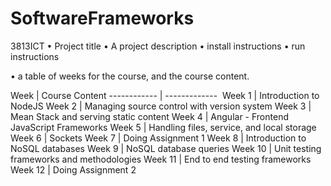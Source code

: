 # SoftwareFrameworks
3813ICT
• Project title
• A project description
• install instructions
• run instructions

• a table of weeks for the course, and the course content.

Week | Course Content
------------ | ------------- 
Week 1 | Introduction to NodeJS
Week 2 | Managing source control with version system
Week 3 | Mean Stack and serving static content
Week 4 | Angular - Frontend JavaScript Frameworks
Week 5 | Handling files, service, and local storage
Week 6 | Sockets
Week 7 | Doing Assignment 1
Week 8 | Introduction to NoSQL databases
Week 9 | NoSQL database queries
Week 10 | Unit testing frameworks and methodologies
Week 11 | End to end testing frameworks
Week 12 | Doing Assignment 2

